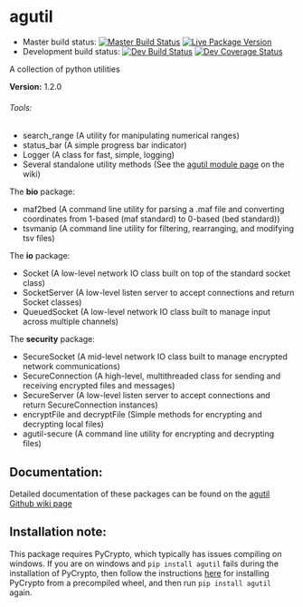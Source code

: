 # agutil
* Master build status: [![Master Build Status](https://travis-ci.org/agraubert/agutil.svg?branch=master)](https://travis-ci.org/agraubert/agutil) [![Live Package Version](https://img.shields.io/pypi/v/agutil.svg)](https://pypi.python.org/pypi/agutil)
* Development build status: [![Dev Build Status](https://travis-ci.org/agraubert/agutil.svg?branch=dev)](https://travis-ci.org/agraubert/agutil) [![Dev Coverage Status](https://coveralls.io/repos/github/agraubert/agutil/badge.svg?branch=dev)](https://coveralls.io/github/agraubert/agutil?branch=dev)

A collection of python utilities

__Version:__ 1.2.0

###### Tools:
* search_range (A utility for manipulating numerical ranges)
* status_bar (A simple progress bar indicator)
* Logger (A class for fast, simple, logging)
* Several standalone utility methods (See the [agutil module page](https://github.com/agraubert/agutil/wiki/agutil-%28main-module%29) on the wiki)

The __bio__ package:

* maf2bed (A command line utility for parsing a .maf file and converting coordinates from 1-based (maf standard) to 0-based (bed standard))
* tsvmanip (A command line utility for filtering, rearranging, and modifying tsv files)

The __io__ package:

* Socket (A low-level network IO class built on top of the standard socket class)
* SocketServer (A low-level listen server to accept connections and return Socket classes)
* QueuedSocket (A low-level network IO class built to manage input across multiple channels)

The __security__ package:

* SecureSocket (A mid-level network IO class built to manage encrypted network communications)
* SecureConnection (A high-level, multithreaded class for sending and receiving encrypted files and messages)
* SecureServer (A low-level listen server to accept connections and return SecureConnection instances)
* encryptFile and decryptFile (Simple methods for encrypting and decrypting local files)
* agutil-secure (A command line utility for encrypting and decrypting files)

## Documentation:
Detailed documentation of these packages can be found on the [agutil Github wiki page](https://github.com/agraubert/agutil/wiki)

## Installation note:
This package requires PyCrypto, which typically has issues compiling on windows.  If you are on windows and `pip install agutil` fails during the installation of PyCrypto, then follow the instructions [here](https://github.com/sfbahr/PyCrypto-Wheels) for installing PyCrypto from a precompiled wheel, and then run `pip install agutil` again.
